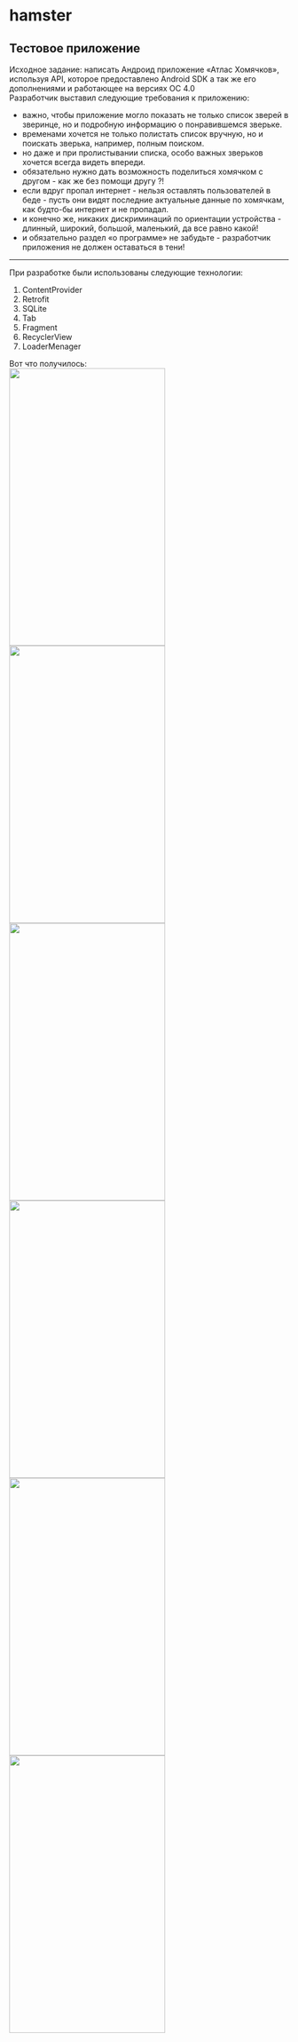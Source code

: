# hamster
## Тестовое приложение

Исходное задание: написать Андроид приложение «Атлас Хомячков», используя API, которое предоставлено Android SDK а так же его дополнениями и работающее на версиях ОС 4.0  
Разработчик выставил следующие требования к приложению:
- важно, чтобы приложение могло показать не только список зверей в зверинце, но и подробную информацию о понравившемся зверьке.
- временами хочется не только полистать список вручную, но и поискать зверька, например, полным поиском.
- но даже и при пролистывании списка, особо важных зверьков хочется всегда видеть впереди.
- обязательно нужно дать возможность поделиться хомячком с другом - как же без помощи другу ?!
- если вдруг пропал интернет - нельзя оставлять пользователей в беде - пусть они видят последние актуальные данные по хомячкам, как будто-бы интернет и не пропадал.
- и конечно же, никаких дискриминаций по ориентации устройства - длинный, широкий, большой, маленький, да все равно какой!
- и обязательно раздел «о программе» не забудьте - разработчик приложения не должен оставаться в тени!
***
При разработке были использованы следующие технологии:
1. ContentProvider
2. Retrofit
3. SQLite
4. Tab
5. Fragment
6. RecyclerView
7. LoaderMenager

Вот что получилось:  
<img src="https://img-fotki.yandex.ru/get/6106/705498.0/0_143604_b746c426_L.png" width="281" height="500" border="0" />
<img src="https://img-fotki.yandex.ru/get/235015/705498.0/0_143605_af1e1c5_L.png" width="281" height="500" border="0" />
<img src="https://img-fotki.yandex.ru/get/215222/705498.0/0_143602_45bb5352_L.png" width="281" height="500" border="0" />
<img src="https://img-fotki.yandex.ru/get/6610/705498.0/0_143601_85a93742_L.png" width="281" height="500" border="0" />
<img src="https://img-fotki.yandex.ru/get/235015/705498.0/0_143603_19d26668_L.png" width="281" height="500" border="0" />
<img src="https://img-fotki.yandex.ru/get/118251/705498.0/0_143600_62efd56_L.png" width="281" height="500" border="0" />
